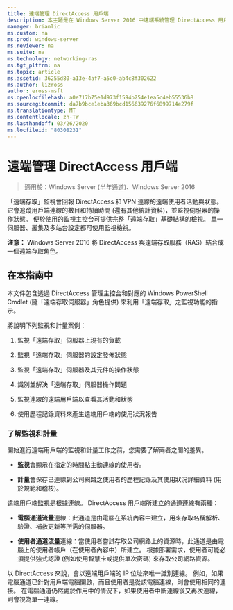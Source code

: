```yaml
---
title: 遠端管理 DirectAccess 用戶端
description: 本主題是在 Windows Server 2016 中遠端系統管理 DirectAccess 用戶端指南的一部分。
manager: brianlic
ms.custom: na
ms.prod: windows-server
ms.reviewer: na
ms.suite: na
ms.technology: networking-ras
ms.tgt_pltfrm: na
ms.topic: article
ms.assetid: 36255d80-a13e-4af7-a5c0-ab4c8f302622
ms.author: lizross
author: eross-msft
ms.openlocfilehash: a0e717b75e1d973f1594b254e1ea5c4eb55536b8
ms.sourcegitcommit: da7b9bce1eba369bcd156639276f6899714e279f
ms.translationtype: MT
ms.contentlocale: zh-TW
ms.lasthandoff: 03/26/2020
ms.locfileid: "80308231"
---
```

# <a name="manage-directaccess-clients-remotely"></a>遠端管理 DirectAccess 用戶端

>適用於：Windows Server (半年通道)、Windows Server 2016

「遠端存取」監視會回報 DirectAccess 和 VPN 連線的遠端使用者活動與狀態。 它會追蹤用戶端連線的數目和持續時間 (還有其他統計資料)，並監視伺服器的操作狀態。 便於使用的監視主控台可提供完整「遠端存取」基礎結構的檢視。 單一伺服器、叢集及多站台設定都可使用監視檢視。  
  
**注意：** Windows Server 2016 將 DirectAccess 與遠端存取服務（RAS）結合成一個遠端存取角色。  
  
## <a name="in-this-guide"></a>在本指南中  
本文件包含透過 DirectAccess 管理主控台和對應的 Windows PowerShell Cmdlet (隨「遠端存取伺服器」角色提供) 來利用「遠端存取」之監視功能的指示。  
  
將說明下列監視和計量案例：  
  
1.  監視「遠端存取」伺服器上現有的負載  
  
2.  監視「遠端存取」伺服器的設定發佈狀態  
  
3.  監視「遠端存取」伺服器及其元件的操作狀態  
  
4.  識別並解決「遠端存取」伺服器操作問題  
  
5.  監視連線的遠端用戶端以查看其活動和狀態  
  
6.  使用歷程記錄資料來產生遠端用戶端的使用狀況報告  
  
### <a name="understand-monitoring-and-accounting"></a>了解監視和計量  
開始進行遠端用戶端的監視和計量工作之前，您需要了解兩者之間的差異。  
  
-   **監視**會顯示在指定的時間點主動連線的使用者。  
  
-   **計量**會保存已連線到公司網路之使用者的歷程記錄及其使用狀況詳細資料 (用於規範和稽核)。  
  
遠端用戶端監視是根據連線。 DirectAccess 用戶端所建立的通道連線有兩種：  
  
-   **電腦通道流量**連線：此通道是由電腦在系統內容中建立，用來存取名稱解析、驗證、補救更新等所需的伺服器。  
  
-   **使用者通道流量**連線：當使用者嘗試存取公司網路上的資源時，此通道是由電腦上的使用者帳戶（在使用者內容中）所建立。 根據部署需求，使用者可能必須提供強式認證 (例如使用智慧卡或提供單次密碼) 來存取公司網路資源。  
  
以 DirectAccess 來說，會以遠端用戶端的 IP 位址來唯一識別連線。 例如，如果電腦通道已針對用戶端電腦開啟，而且使用者是從該電腦連線，則會使用相同的連接。 在電腦通道仍然處於作用中的情況下，如果使用者中斷連線後又再次連線，則會視為單一連線。  
  


